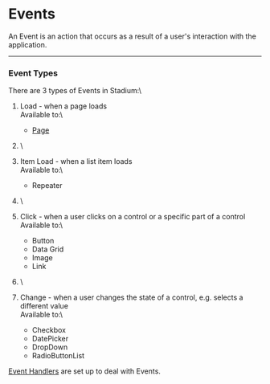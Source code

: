 # Events

An Event is an action that occurs as a result of a user's interaction with the application.

***

### Event Types

There are 3 types of Events in Stadium:\


1. Load - when a page loads\
   Available to:\

   * [Page](broken-reference)
2. \

3. Item Load - when a list item loads\
   Available to:\

   * Repeater
4. \

5. Click - when a user clicks on a control or a specific part of a control\
   Available to:\

   * Button
   * Data Grid
   * Image
   * Link
6. \

7. Change - when a user changes the state of a control, e.g. selects a different value\
   Available to:\

   * Checkbox
   * DatePicker
   * DropDown
   * RadioButtonList

[Event Handlers](broken-reference) are set up to deal with Events.
